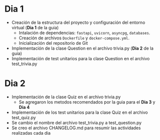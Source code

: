 # Dia 1 

- Creación de la estructura del proyecto y configuración del entorno virtual (**Dia 1** de la guia)
    - Intalación de dependencias: `fastapi`, `uvicorn`, `asyncpg`, `databases`.
    - Creación de archivos `Dockerfile` y `docker-compose.yml`.
    - Inicialización del repositorio de Git
- Implementación de la clase Question en el archivo trivia.py (**Dia 2** de la guia)
- Implementación de test unitarios para la clase Question en el archivo test_trivia.py



# Dia 2

- Implementación de la clase Quiz en el archivo trivia.py
    - Se agregaron los metodos recomendados por la guia para el **Dia 3** y **Dia 4**
- Implementación de los test unitarios para la clase Quiz en el archivo test_quiz.py
- Se cambio el nombre del archivo test_trivia.py a test_question.py
- Se creo el archivo CHANGELOG.md para resumir las actividades realizadas cada dia

